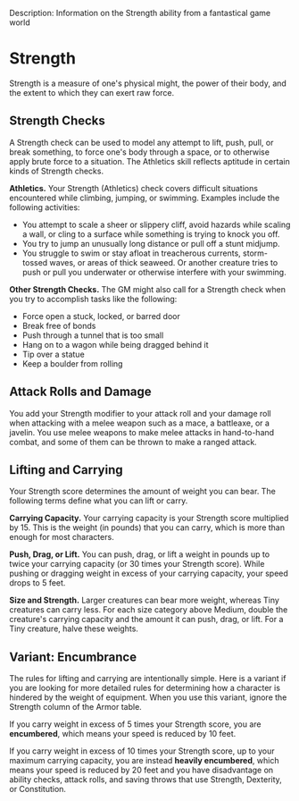 Description: Information on the Strength ability from a fantastical game world

# Strength 
Strength is a measure of one's physical might, the power of their body, and the extent to which they can exert raw force. 

## Strength Checks 
A Strength check can be used to model any attempt to lift, push, pull, or break something, to force one's body through a space, or to otherwise apply brute force to a situation. The Athletics skill reflects aptitude in certain kinds of Strength checks.

**Athletics.** Your Strength (Athletics) check covers difficult situations encountered while climbing, jumping, or swimming. Examples include the following activities: 

* You attempt to scale a sheer or slippery cliff, avoid hazards while scaling a wall, or cling to a surface while something is trying to knock you off. 
* You try to jump an unusually long distance or pull off a stunt midjump. 
* You struggle to swim or stay afloat in treacherous currents, storm-tossed waves, or areas of thick seaweed. Or another creature tries to push or pull you underwater or otherwise interfere with your swimming.


**Other Strength Checks.** The GM might also call for a Strength check when you try to accomplish tasks like the following:

* Force open a stuck, locked, or barred door 
* Break free of bonds 
* Push through a tunnel that is too small 
* Hang on to a wagon while being dragged behind it 
* Tip over a statue 
* Keep a boulder from rolling
 
## Attack Rolls and Damage 
You add your Strength modifier to your attack roll and your damage roll when attacking with a melee weapon such as a mace, a battleaxe, or a javelin. You use melee weapons to make melee attacks in hand-to-hand combat, and some of them can be thrown to make a ranged attack.

## Lifting and Carrying 
Your Strength score determines the amount of weight you can bear. The following terms define what you can lift or carry.

**Carrying Capacity.** Your carrying capacity is your Strength score multiplied by 15. This is the weight (in pounds) that you can carry, which is more than enough for most characters.

**Push, Drag, or Lift.** You can push, drag, or lift a weight in pounds up to twice your carrying capacity (or 30 times your Strength score). While pushing or dragging weight in excess of your carrying capacity, your speed drops to 5 feet.

**Size and Strength.** Larger creatures can bear more weight, whereas Tiny creatures can carry less. For each size category above Medium, double the creature's carrying capacity and the amount it can push, drag, or lift. For a Tiny creature, halve these weights. 

## Variant: Encumbrance 
The rules for lifting and carrying are intentionally simple. Here is a variant if you are looking for more detailed rules for determining how a character is hindered by the weight of equipment. When you use this variant, ignore the Strength column of the Armor table.

If you carry weight in excess of 5 times your Strength score, you are **encumbered**, which means your speed is reduced by 10 feet.

If you carry weight in excess of 10 times your Strength score, up to your maximum carrying capacity, you are instead **heavily encumbered**, which means your speed is reduced by 20 feet and you have disadvantage on ability checks, attack rolls, and saving throws that use Strength, Dexterity, or Constitution.
